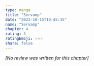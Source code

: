 ```yaml
---
type: manga
title: "Servamp"
date: "2023-10-15T19:45:35"
name: "Servamp"
chapter: 4
rating: 3
ratingEmoji: ⭐️⭐️⭐️
share: false
---
```


*[No review was written for this chapter]*
